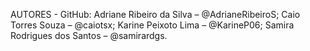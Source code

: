 AUTORES - GitHub:
Adriane Ribeiro da Silva – @AdrianeRibeiroS;
Caio Torres Souza – @caiotsx;
Karine Peixoto Lima – @KarineP06;
Samira Rodrigues dos Santos – @samirardgs.
